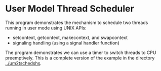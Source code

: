 # User Model Thread Scheduler

This program demonstrates the mechanism to schedule two threads running
in user mode using UNIX APIs:

- setcontext, getcontext, makecontext, and swapcontext
- signaling handling (using a signal handler function)

The program demonstrates we can use a timer to switch threads to CPU
preemptively. This is a complete version of the example in the directory
[../um2tschedshs](../um2tschedshs).


